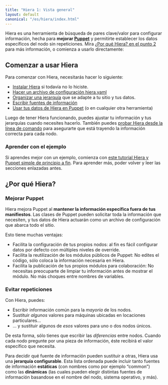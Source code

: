 ```yaml
---
title: "Hiera 1: Vista general"
layout: default
canonical: "/es/hiera/index.html"
---
```


Hiera es una herramienta de búsqueda de pares clave/valor para configurar información, hecha para **mejorar [Puppet](http://docs.puppetlabs.com/puppet/)** y permitirte establecer los datos específicos del nodo sin repeticiones. Mira [¿Por qué Hiera? en el punto 2](http://docs.puppetlabs.com/hiera/1/index.html#why-hiera) para más información, o comienza a usarlo directamente:

## Comenzar a usar Hiera
Para comenzar con Hiera, necesitarás hacer lo siguiente:

+ [Instalar Hiera](http://docs.puppetlabs.com/es/hiera/installing.html) si todavía no lo hiciste.
+ [Hacer un archivo de configuración hiera.yaml](http://docs.puppetlabs.com/es/hiera/configuring.html) 
+ [Organizar una jerarquía](http://docs.puppetlabs.com/es/hiera/hierarchy.html) que se adapte a tu sitio y tus datos.
+ [Escribir fuentes de información](http://docs.puppetlabs.com/es/hiera/data_sources.html)
+ [Usar tus datos de Hiera en Puppet](http://docs.puppetlabs.com/es/hiera/puppet.html) (o en cualquier otra herramienta)

Luego de tener Hiera funcionando, puedes ajustar tu información y tus jerarquías cuando necesites hacerlo. También puedes [probar Hiera desde la línea de comando](http://docs.puppetlabs.com/es/hiera/command_line.html) para asegurarte que está trayendo la información correcta para cada nodo. 

### Aprender con el ejemplo
Si aprendes mejor con un ejemplo, comienza con [este tutorial Hiera y Puppet simple de principio a fin](http://docs.puppetlabs.com/es/hiera/complete_example.html). Para aprender más, poder volver y leer las secciones enlazadas antes.

## ¿Por qué Hiera?

### Mejorar Puppet
Hiera mejora Puppet al **mantener la información específica fuera de tus manifiestos**. Las clases de Puppet pueden solicitar toda la información que necesiten, y tus datos de Hiera actuarán como un archivo de configuración que abarca todo el sitio.

Esto tiene muchas ventajas:

+ Facilita la configuración de tus propios nodos: al fin es fácil configurar datos por defecto con múltiples niveles de override.
+ Facilita la reutilización de los módulos públicos de Puppet: No edites el código, sólo coloca la información necesaria en Hiera.
+ Facilita la publicación de tus propios módulos para colaboración: No necesitas preocuparte de limpiar tu información antes de mostrar el módulo. No más choques entre nombres de variables.

### Evitar repeticiones
Con Hiera, puedes:

+ Escribir información común para la *mayoría* de los nodos.
+ Sustituir *algunos* valores para máquinas ubicadas en locaciones particulares…
+ … y sustituir algunos de *esos* valores para uno o dos nodos únicos.

De esta forma, sólo tienes que escribir las *diferencias* entre nodos. Cuando cada nodo pregunte por una pieza de información, éste recibirá el valor específico que necesita.

Para decidir qué fuente de información pueden sustituir a otras, Hiera usa una **jerarquía configurable**. Esta lista ordenada puede incluir tanto fuentes de información **estáticas** (con nombres como por ejemplo “common”) como las **dinámicas** (las cuales pueden elegir distintas fuentes de información basandose en el nombre del nodo, sistema operativo, y más).
